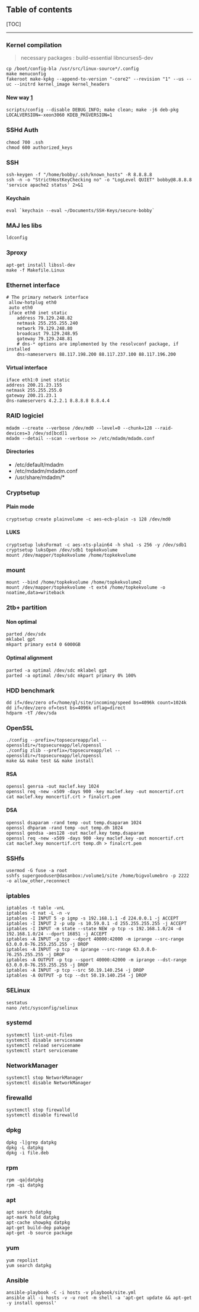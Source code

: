 ## Table of contents

[TOC]

****************************************

### Kernel compilation

> necessary packages : build-essential libncurses5-dev

    cp /boot/config-bla /usr/src/linux-source*/.config
    make menuconfig
    fakeroot make-kpkg --append-to-version "-core2" --revision "1" --us --uc --initrd kernel_image kernel_headers

#### New way [1]
    scripts/config --disable DEBUG_INFO; make clean; make -j6 deb-pkg LOCALVERSION=-xeon3060 KDEB_PKGVERSION=1

[1]: http://debian-handbook.info/browse/fr-FR/stable/sect.kernel-compilation.html


### SSHd Auth
    chmod 700 .ssh
    chmod 600 authorized_keys

### SSH
    ssh-keygen -f "/home/bobby/.ssh/known_hosts" -R 8.8.8.8
    ssh -n -o "StrictHostKeyChecking no" -o "LogLevel QUIET" bobby@8.8.8.8 'service apache2 status' 2>&1
#### Keychain
    eval `keychain --eval ~/Documents/SSH-Keys/secure-bobby`
    
### MAJ les libs
    ldconfig

### 3proxy
    apt-get install libssl-dev
    make -f Makefile.Linux

### Ethernet interface
    # The primary network interface
     allow-hotplug eth0
     auto eth0
     iface eth0 inet static
        address 79.129.248.82
        netmask 255.255.255.240
        network 79.129.248.80
        broadcast 79.129.248.95
        gateway 79.129.248.81
        # dns-* options are implemented by the resolvconf package, if installed
        dns-nameservers 88.117.198.200 88.117.237.100 88.117.196.200

#### Virtual interface
    iface eth1:0 inet static
    address 200.21.23.155
    netmask 255.255.255.0
    gateway 200.21.23.1
    dns-nameservers 4.2.2.1 8.8.8.8 8.8.4.4

### RAID logiciel
    mdadm --create --verbose /dev/md0 --level=0 --chunk=128 --raid-devices=3 /dev/sd[bcd]1
    mdadm --detail --scan --verbose >> /etc/mdadm/mdadm.conf

#### Directories
- /etc/default/mdadm
- /etc/mdadm/mdadm.conf
- /usr/share/mdadm/*

### Cryptsetup
#### Plain mode

    cryptsetup create plainvolume -c aes-ecb-plain -s 128 /dev/md0

#### LUKS
    cryptsetup luksFormat -c aes-xts-plain64 -h sha1 -s 256 -y /dev/sdb1
    cryptsetup luksOpen /dev/sdb1 topkekvolume
    mount /dev/mapper/topkekvolume /home/topkekvolume

### mount
    mount --bind /home/topkekvolume /home/topkekvolume2
    mount /dev/mapper/topkekvolume -t ext4 /home/topkekvolume -o noatime,data=writeback
    
### 2tb+ partition

#### Non optimal
    parted /dev/sdx
    mklabel gpt
    mkpart primary ext4 0 6000GB
    
#### Optimal alignment
    parted -a optimal /dev/sdc mklabel gpt
    parted -a optimal /dev/sdc mkpart primary 0% 100%
    
### HDD benchmark
    dd if=/dev/zero of=/home/gl/site/incoming/speed bs=4096k count=1024k
    dd if=/dev/zero of=test bs=4096k oflag=direct
    hdparm -tT /dev/sda
    
### OpenSSL
    ./config --prefix=/topsecureapp/lel --openssldir=/topsecureapp/lel/openssl
    ./config zlib --prefix=/topsecureapp/lel --openssldir=/topsecureapp/lel/openssl
    make && make test && make install
    
#### RSA
    openssl genrsa -out maclef.key 1024
    openssl req -new -x509 -days 900 -key maclef.key -out moncertif.crt
    cat maclef.key moncertif.crt > finalcrt.pem

#### DSA
    openssl dsaparam -rand temp -out temp.dsaparam 1024
    openssl dhparam -rand temp -out temp.dh 1024
    openssl gendsa -aes128 -out maclef.key temp.dsaparam
    openssl req -new -x509 -days 900 -key maclef.key -out moncertif.crt
    cat maclef.key moncertif.crt temp.dh > finalcrt.pem
    
### SSHfs
    usermod -G fuse -a root
    sshfs supergooduser@dasanbox:/volume1/site /home/bigvolumebro -p 2222 -o allow_other,reconnect
    
### iptables
    iptables -t table -vnL
    iptables -t nat -L -n -v
    iptables -I INPUT 5 -p igmp -s 192.168.1.1 -d 224.0.0.1 -j ACCEPT
    iptables -I INPUT 2 -p udp -s 10.59.0.1 -d 255.255.255.255 -j ACCEPT
    iptables -I INPUT -m state --state NEW -p tcp -s 192.168.1.0/24 -d 192.168.1.0/24 --dport 16851 -j ACCEPT
    iptables -A INPUT -p tcp --dport 40000:42000 -m iprange --src-range 63.0.0.0-76.255.255.255 -j DROP
    iptables -A INPUT -p tcp -m iprange --src-range 63.0.0.0-76.255.255.255 -j DROP
    iptables -A OUTPUT -p tcp --sport 40000:42000 -m iprange --dst-range 63.0.0.0-76.255.255.255 -j DROP
    iptables -A INPUT -p tcp --src 50.19.140.254 -j DROP
    iptables -A OUTPUT -p tcp --dst 50.19.140.254 -j DROP

### SELinux
    sestatus
    nano /etc/sysconfig/selinux
    
### systemd
    systemctl list-unit-files
    systemctl disable servicename
    systemctl reload servicename
    systemctl start servicename

### NetworkManager
    systemctl stop NetworkManager
    systemctl disable NetworkManager

### firewalld
    systemctl stop firewalld
    systemctl disable firewalld
    
### dpkg
    dpkg -l|grep datpkg
    dpkg -L datpkg
    dpkg -i file.deb
    
### rpm
    rpm -qa|datpkg
    rpm -qi datpkg
    
### apt
    apt search datpkg
    apt-mark hold datpkg
    apt-cache showpkg datpkg
    apt-get build-dep pakage
    apt-get -b source package

### yum
    yum repolist
    yum search datpkg
    
### Ansible
    ansible-playbook -C -i hosts -v playbook/site.yml
    ansible all -i hosts -v -u root -m shell -a 'apt-get update && apt-get -y install openssl'
